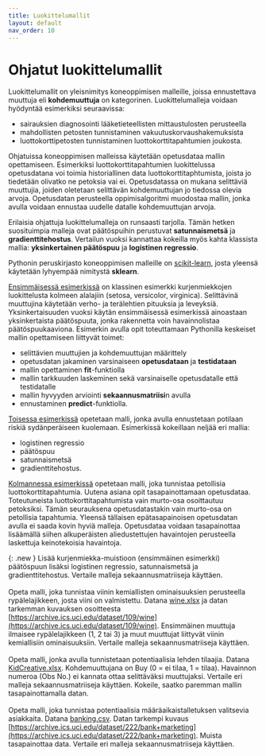 ```yaml
---
title: Luokittelumallit
layout: default
nav_order: 10
---
```


# Ohjatut luokittelumallit

Luokittelumallit on yleisnimitys koneoppimisen malleille, joissa ennustettava muuttuja eli **kohdemuuttuja** on kategorinen. Luokittelumalleja voidaan hyödyntää esimerkiksi seuraavissa:

* sairauksien diagnosointi lääketieteellisten mittaustulosten perusteella
* mahdollisten petosten tunnistaminen vakuutuskorvaushakemuksista
* luottokorttipetosten tunnistaminen luottokorttitapahtumien joukosta.

Ohjatuissa koneoppimisen malleissa käytetään opetusdataa mallin opettamiseen. Esimerkiksi luottokorttitapahtumien luokittelussa opetusdatana voi toimia historiallinen data luottokorttitaphtumista, joista jo tiedetään olivatko ne petoksia vai ei. Opetusdatassa on mukana selittäviä muuttujia, joiden oletetaan selittävän kohdemuuttujan jo tiedossa olevia arvoja. Opetusdatan perusteella oppimisalgoritmi muodostaa mallin, jonka avulla voidaan ennustaa uudelle datalle kohdemuuttujan arvoja.

Erilaisia ohjattuja luokittelumalleja on runsaasti tarjolla. Tämän hetken suosituimpia malleja ovat päätöspuihin perustuvat **satunnaismetsä** ja **gradienttitehostus**. Vertailun vuoksi kannattaa kokeilla myös kahta klassista mallia: **yksinkertainen päätöspuu** ja **logistinen regressio**.

Pythonin peruskirjasto koneoppimisen malleille on [scikit-learn](https://scikit-learn.org/stable/index.html), josta yleensä käytetään lyhyempää nimitystä **sklearn**.

[Ensimmäisessä esimerkissä](https://nbviewer.org/github/taanila/koneoppiminen/blob/main/iris.ipynb) on klassinen esimerkki kurjenmiekkojen luokittelusta kolmeen alalajiin (setosa, versicolor, virginica). Selittävinä muuttujina käytetään verho- ja terälehtien pituuksia ja leveyksiä. Yksinkertaisuuden vuoksi käytän ensimmäisessä esimerkissä ainoastaan yksinkertaista päätöspuuta, jonka rakennetta voin havainnolistaa päätöspuukaaviona. Esimerkin avulla opit toteuttamaan Pythonilla keskeiset mallin opettamiseen liittyvät toimet:

* selittävien muuttujien ja kohdemuuttujan määrittely
* opetusdatan jakaminen varsinaiseen **opetusdataan** ja **testidataan**
* mallin opettaminen **fit**-funktiolla
* mallin tarkkuuden laskeminen sekä varsinaiselle opetusdatalle että testidatalle
* mallin hyvyyden arviointi **sekaannusmatriisi**n avulla
* ennustaminen **predict**-funktiolla.

[Toisessa esimerkissä](https://nbviewer.org/github/taanila/koneoppiminen/blob/main/heart.ipynb) opetetaan malli, jonka avulla ennustetaan potilaan riskiä sydänperäiseen kuolemaan. Esimerkissä kokeillaan neljää eri mallia:

* logistinen regressio
* päätöspuu
* satunnaismetsä
* gradienttitehostus.

[Kolmannessa esimerkissä](https://nbviewer.org/github/taanila/koneoppiminen/blob/main/creditcard.ipynb) opetetaan malli, joka tunnistaa petollisia luottokorttitapahtumia. Uutena asiana opit tasapainottamaan opetusdataa. Toteutuneista luottokorttitapahtumista vain murto-osa osoittautuu petoksiksi. Tämän seurauksena opetusdatastakin vain murto-osa on petollisia tapahtumia. Yleensä tällaisen epätasapainoisen opetusdatan avulla ei saada kovin hyviä malleja. Opetusdataa voidaan tasapainottaa lisäämällä siihen alkuperäisten aliedustettujen havaintojen perusteella laskettuja keinotekoisia havaintoja.

{: .new }
Lisää kurjenmiekka-muistioon (ensimmäinen esimerkki) päätöspuun lisäksi logistinen regressio, satunnaismetsä ja gradienttitehostus. Vertaile malleja sekaannusmatriiseja käyttäen.
<br><br>
Opeta malli, joka tunnistaa viinin kemiallisten ominaisuuksien perusteella rypälelajikkeen, josta viini on valmistettu. Datana [wine.xlsx](https://taanila.fi/wine.xlsx) ja datan tarkemman kuvauksen osoitteesta [https://archive.ics.uci.edu/dataset/109/wine](https://archive.ics.uci.edu/dataset/109/wine). Ensimmäinen muuttuja ilmaisee rypälelajikkeen (1, 2 tai 3) ja muut muuttujat liittyvät viinin kemiallisiin ominaisuuksiin. Vertaile malleja sekaannusmatriiseja käyttäen.
<br><br>
Opeta malli, jonka avulla tunnistetaan potentiaalisia lehden tilaajia. Datana [KidCreative.xlsx](https://taanila.fi/KidCreative.xlsx). Kohdemuuttujana on Buy (0 = ei tilaa, 1 = tilaa). Havainnon numeroa (Obs No.) ei kannata ottaa selittäväksi muuttujaksi. Vertaile eri malleja sekaannusmatriiseja käyttäen. Kokeile, saatko paremman mallin tasapainottamalla datan.
<br><br>
Opeta malli, joka tunnistaa potentiaalisia määräaikaistalletuksen valitsevia asiakkaita. Datana [banking.csv](https://taanila.fi/banking.csv). Datan tarkempi kuvaus [https://archive.ics.uci.edu/dataset/222/bank+marketing](https://archive.ics.uci.edu/dataset/222/bank+marketing). Muista tasapainottaa data. Vertaile eri malleja sekaannusmatriiseja käyttäen. 
